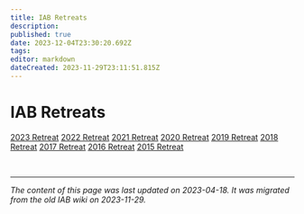```yaml
---
title: IAB Retreats
description: 
published: true
date: 2023-12-04T23:30:20.692Z
tags: 
editor: markdown
dateCreated: 2023-11-29T23:11:51.815Z
---
```


# IAB Retreats

[2023 Retreat](/group/iab/2023_Retreat)
[2022 Retreat](/group/iab/2022_Retreat)
[2021 Retreat](/group/iab/2021_Retreat)
[2020 Retreat](/group/iab/2020_Retreat)
[2019 Retreat](/group/iab/2019_Retreat)
[2018 Retreat](/group/iab/2018_Retreat)
[2017 Retreat](/group/iab/2017_Retreat)
[2016 Retreat](/group/iab/2016_Retreat)
[2015 Retreat](/group/iab/2015_Retreat)

&nbsp;
&nbsp;
&nbsp;

---

*The content of this page was last updated on 2023-04-18. It was migrated from the old IAB wiki on 2023-11-29.*